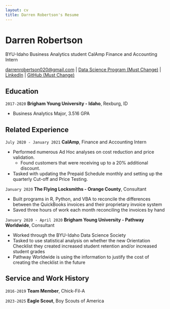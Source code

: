 ```yaml
---
layout: cv
title: Darren Robertson's Resume
---
```

# Darren Robertson
BYU-Idaho Business Analytics student
CalAmp Finance and Accounting Intern

<div id="webaddress">
<a href="darrenrobertson020@gmail.com">darrenrobertson020@gmail.com</a>
| <a href="https://byuidatascience.github.io/development.html">Data Science Program (Must Change)</a>
| <a href="https://www.linkedin.com/in/darren-robertson020/">LinkedIn</a>
| <a href="https://github.com/byuids-resumes">GitHub (Must Change)</a>
</div>

<!-- https://www.monique.tech/the-art-of-markdown -->

## Education

`2017-2020`
__Brigham Young University - Idaho__, Rexburg, ID

- Business Analytics Major, 3.516 GPA


## Related Experience

`July 2020 - January 2021`
__CalAmp__, Finance and Accounting Intern

- Performed numerous Ad Hoc analyses on cost reduction and price validation.
    - Found customers that were receiving up to a 20% additional discount.
- Tasked with updating the Prepaid Schedule monthly and setting up the quarterly Cut-off and Price Testing.

`January 2020`
__The Flying Locksmiths - Orange County__, Consultant

- Built programs in R, Python, and VBA to reconcile the differences between the QuickBooks invoices and their proprietary invoice system
- Saved three hours of work each month reconciling the invoices by hand

`January 2020 - April 2020`
__Brigham Young University - Pathway Worldwide__, Consultant

- Worked through the BYU-Idaho Data Science Society
- Tasked to use statistical analysis on whether the new Orientation Checklist they created increased student retention and/or increased student grades 
- Pathway Worldwide is using the information to justify the cost of creating the checklist in the future



## Service and Work History

`2016-2019`
__Team Member__, Chick-Fil-A


`2023-2025`
__Eagle Scout__, Boy Scouts of America



<!-- ### Footer

Last updated: May 2013 -->


